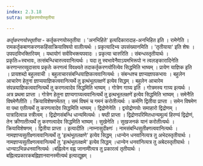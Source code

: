 ```yaml
---
index: 2.3.18
sutra: कर्तृकरणयोस्तृतीया

---
```

_कर्तृकरणयोस्तृतीया_ - कर्तृकरणयोस्तृतीया । 'अनभिहिते' इत्यदिकारादाह-अनभिहित इति । रामेणेति । रामकर्तृकबाणकरणकहिंसाक्रियाविषयो वालीत्यर्थः । प्रकृत्यादिभ्य उपसंख्यानमिति । 'तृतीयाया' इति शेषः । उपपदविभक्तिरियम् । यथायोगं सर्वविभक्त्यपवादः । प्रकृत्या चारुरिति । संबन्धस्तृतीयार्थः । प्रकृतिः=स्वभावः, तत्संबन्धिचारुत्ववानित्यर्थः । यदा तु स्वभावेनैवाऽयमभिरूपो न त्वलङ्कारादिनेति करणान्तरव्युदासाय प्रकृतेः करणत्वं विवक्ष्यते तदाकर्तृकरणयो॑रित्येव सिद्धमिति भाष्यम् । प्रायेण याज्ञिक इति । प्रायशब्दो बहुलवाची । बहुलाचारसंबन्धियाज्ञिकत्ववानित्यर्थः । संबन्धश्च ज्ञाप्यज्ञापकभावः । बहुलेन आचारेण हेतुना ज्ञाप्ययाज्ञिकत्ववानित्यर्थे तु इत्थंभूतलक्षणे॑ इत्येव सिद्धम् । बहुलेन आचारेम संपन्नयाज्ञिकत्ववानित्यर्थे तु करणत्वादेव सिद्धमिति भाष्यम् । गोत्रेण गाग्र्य इति । गोत्रमस्य गाग्र्य इत्यर्थः । अत्र प्रथमा प्राप्ता । गोत्रेण हेतुना ज्ञाप्यगाग्र्यत्ववानित्यर्थे तु इत्थभूतलक्षणे॑ इत्येव सिद्धमिति भाष्यम् । समेनैति विषमेणैतीति । क्रियाविशेषणमेतत् । समं विषमं च गमनं करोतीत्यर्थः । कर्मणि द्वितीया प्राप्ता । समेन विषमेण वा पथा एतीत्यर्थे तु करणत्वादेव सिद्धमिति भाष्यम् । द्विद्रोणेनेति । द्वयोद्र्रोणयोः समाहारो द्विद्रोणम् । पात्रादित्वान्न स्त्रीत्वम् । द्विद्रोणसंबन्धि धान्यमित्यर्थः । षष्ठी प्राप्ता । द्विद्रोणपरिमितधान्यमूल्यं हिरण्यं द्विद्रोणं, तेन क्रीणातीत्यर्थे तु करणत्वादेव सिद्धमिति भाष्यम् । सुखेनेति । सुखजनकं यानं करोतीत्यर्थः । क्रियाविशेषणम् । द्वितीया प्राप्ता । इत्यादीति ।नाम्नासुदीक्ष्णः॑ । नामसंबन्धिसुतीक्ष्णत्ववानित्यर्थः । नामज्ञाप्यसुतीक्ष्णत्ववानित्यर्थे तु 'इत्थंभूतलक्षणे' इत्येव सिद्धम् ।धान्येन धनवा॑नित्यत्र तु अभेदस्तृतीयार्थः । नामज्ञाप्यसुतीक्ष्णत्ववानित्यर्थे तु 'इत्थंभूतलक्षमे' इत्येव सिद्धम् ।धान्येन धनवा॑नित्यत्र तु अबेदस्तृतीयार्थः । धान्याऽभिन्नधनवानित्यर्थः ।बह्नित्वेन वह्न जानामी॑त्यत्र तु प्रकारत्वं तृतीयार्थः । बह्नित्वप्रकारकबह्निज्ञानवानस्मीत्यर्थ इत्याद्यूह्रम् ।